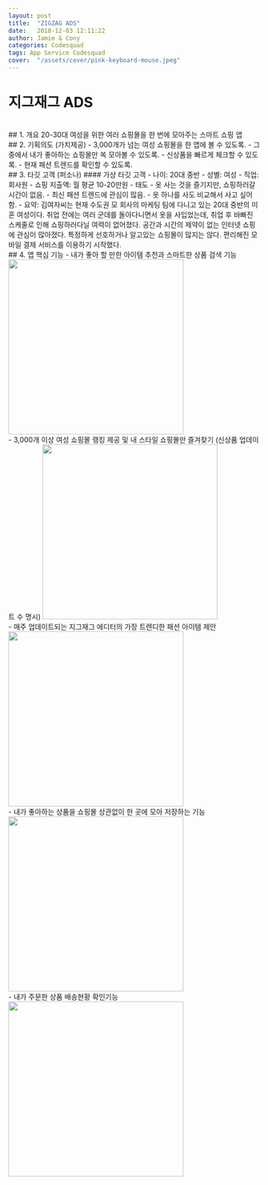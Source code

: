 ```yaml
---
layout: post
title:  "ZIGZAG ADS"
date:   2018-12-03 12:11:22
author: Jamie & Cony
categories: Codesquad
tags: App Service Codesquad
cover:  "/assets/cover/pink-keyboard-mouse.jpeg"
---
```

# 지그재그 ADS
<br>
## 1. 개요
20-30대 여성을 위한 여러 쇼핑몰을 한 번에 모아주는 스마트 쇼핑 앱
<br>
## 2. 기획의도 (가치제공)
- 3,000개가 넘는 여성 쇼핑몰을 한 앱에 볼 수 있도록.
- 그 중에서 내가 좋아하는 쇼핑몰만 쏙 모아볼 수 있도록.
- 신상품을 빠르게 체크할 수 있도록.
- 현재 패션 트렌드를 확인할 수 있도록.
<br>
## 3. 타깃 고객 (퍼소나)
#### 가상 타깃 고객
- 나이: 20대 중반
- 성별: 여성
- 직업: 회사원
- 쇼핑 지출액: 월 평균 10-20만원
- 태도
  - 옷 사는 것을 즐기지만, 쇼핑하러갈 시간이 없음.
  - 최신 패션 트렌드에 관심이 많음.
  - 옷 하나를 사도 비교해서 사고 싶어함.
- 요약: 김여자씨는 현재 수도권 모 회사의 마케팅 팀에 다니고 있는 20대 중반의 미혼 여성이다. 취업 전에는 여러 군데를 돌아다니면서 옷을 사입었는데, 취업 후 바빠진 스케줄로 인해 쇼핑하러다닐 여력이 없어졌다. 공간과 시간의 제약이 없는 인터넷 쇼핑에 관심이 많아졌다. 특정하게 선호하거나 알고있는 쇼핑몰이 많지는 않다. 편리해진 모바일 결제 서비스를 이용하기 시작했다.
<br>
## 4. 앱 핵심 기능
- 내가 좋아 할 만한 아이템 추천과 스마트한 상품 검색 기능
<img src="https://popsmile.github.io/res/images/zigzag/1.png" width="350px" style="margin-left:0px">
<br>
- 3,000개 이상 여성 쇼핑몰 랭킹 제공 및 내 스타일 쇼핑몰만 즐겨찾기 (신상품 업데이트 수 명시)
<img src="https://popsmile.github.io/res/images/zigzag/2.png" width="350px" style="margin-left:0px">
<br>
- 매주 업데이트되는 지그재그 에디터의 가장 트렌디한 패션 아이템 제안
<img src="https://popsmile.github.io/res/images/zigzag/3.png" width="350px" style="margin-left:0px">
<br>
- 내가 좋아하는 상품을 쇼핑몰 상관없이 한 곳에 모아 저장하는 기능 
<img src="https://popsmile.github.io/res/images/zigzag/4.png" width="350px" style="margin-left:0px">
<br>
- 내가 주문한 상품 배송현황 확인기능
<img src="https://popsmile.github.io/res/images/zigzag/5.png" width="350px" style="margin-left:0px">
